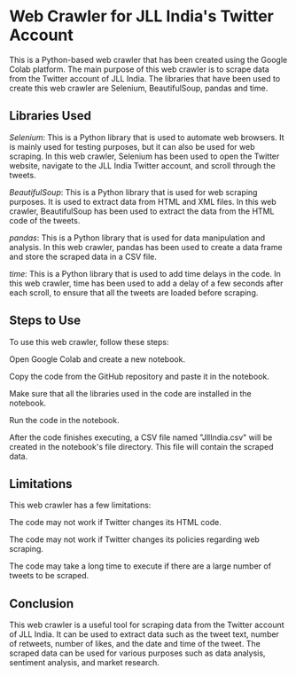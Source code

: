 # Web Crawler for JLL India's Twitter Account

This is a Python-based web crawler that has been created using the Google Colab platform. The main purpose of this web crawler is to scrape data from the Twitter account of JLL India. The libraries that have been used to create this web crawler are Selenium, BeautifulSoup, pandas and time.

## Libraries Used

*Selenium*: This is a Python library that is used to automate web browsers. It is mainly used for testing purposes, but it can also be used for web scraping. In this web crawler, Selenium has been used to open the Twitter website, navigate to the JLL India Twitter account, and scroll through the tweets.

*BeautifulSoup*: This is a Python library that is used for web scraping purposes. It is used to extract data from HTML and XML files. In this web crawler, BeautifulSoup has been used to extract the data from the HTML code of the tweets.

*pandas*: This is a Python library that is used for data manipulation and analysis. In this web crawler, pandas has been used to create a data frame and store the scraped data in a CSV file.

*time*: This is a Python library that is used to add time delays in the code. In this web crawler, time has been used to add a delay of a few seconds after each scroll, to ensure that all the tweets are loaded before scraping.

## Steps to Use

To use this web crawler, follow these steps:

Open Google Colab and create a new notebook.

Copy the code from the GitHub repository and paste it in the notebook.

Make sure that all the libraries used in the code are installed in the notebook.

Run the code in the notebook.

After the code finishes executing, a CSV file named "JllIndia.csv" will be created in the notebook's file directory. This file will contain the scraped data.

## Limitations

This web crawler has a few limitations:

The code may not work if Twitter changes its HTML code.

The code may not work if Twitter changes its policies regarding web scraping.

The code may take a long time to execute if there are a large number of tweets to be scraped.

## Conclusion
This web crawler is a useful tool for scraping data from the Twitter account of JLL India. It can be used to extract data such as the tweet text, number of retweets, number of likes, and the date and time of the tweet. The scraped data can be used for various purposes such as data analysis, sentiment analysis, and market research.
